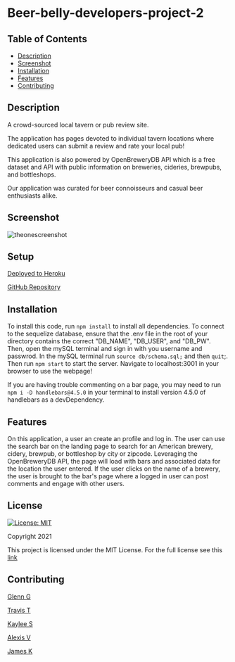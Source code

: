 # Beer-belly-developers-project-2

## Table of Contents

* [Description](#description)
* [Screenshot](#screenshot)
* [Installation](#installation)
* [Features](#features)
* [Contributing](#contributing)

## Description

A crowd-sourced local tavern or pub review site.

The application has pages devoted to individual tavern locations where dedicated users can submit a review and rate your local pub!

This application is also powered by OpenBreweryDB API which is a free dataset and API with public information on breweries, cideries, brewpubs, and bottleshops.

Our application was curated for beer connoisseurs and casual beer enthusiasts alike.

## Screenshot

![theonescreenshot](https://user-images.githubusercontent.com/87151585/142794105-b0352b43-331d-43d3-ab5a-fa3aa6a5ecfa.jpg)

## Setup

[Deployed to Heroku](https://beer-belly.herokuapp.com/)

[GitHub Repository](https://github.com/ggamb/Beer-belly-developers-project-2)

## Installation

To install this code, run `npm install` to install all dependencies. To connect to the sequelize database, ensure that the .env file in the root of your directory contains the correct "DB_NAME", "DB_USER", and "DB_PW". Then, open the mySQL terminal and sign in with you username and passwrod. In the mySQL terminal run `source db/schema.sql;` and then `quit`;. Then run `npm start` to start the server. Navigate to localhost:3001 in your browser to use the webpage!

If you are having trouble commenting on a bar page, you may need to run `npm i -D handlebars@4.5.0` in your terminal to install version 4.5.0 of handlebars as a devDependency.

## Features

On this application, a user an create an profile and log in. The user can use the search bar on the landing page to search for an American brewery, cidery, brewpub, or bottleshop by city or zipcode. Leveraging the OpenBreweryDB API, the page will load with bars and associated data for the location the user entered. If the user clicks on the name of a brewery, the user is brought to the bar's page where a logged in user can post comments and engage with other users.

## License

[![License: MIT](https://img.shields.io/badge/License-MIT-red.svg)](https://opensource.org/licenses/MIT)

Copyright 2021

This project is licensed under the MIT License. For the full license see this [link](https://opensource.org/licenses/MIT)

## Contributing

[Glenn G](https://github.com/ggamb)

[Travis T](https://github.com/tygrski)

[Kaylee S](https://github.com/kayldubs)

[Alexis V](https://github.com/Alexzoo0)

[James K](https://github.com/JustKidding22)

